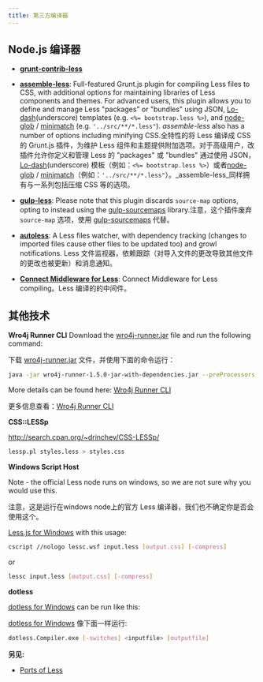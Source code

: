 ```yaml
---
title: 第三方编译器
---
```


## Node.js 编译器

* **[grunt-contrib-less](https://github.com/gruntjs/grunt-contrib-less)**
* **[assemble-less](https://github.com/assemble/assemble-less)**: Full-featured Grunt.js plugin for compiling Less files to CSS, with additional options for maintaining libraries of Less components and themes. For advanced users, this plugin allows you to define and manage Less "packages" or "bundles" using JSON, [Lo-dash](https://github.com/bestiejs/lodash)(underscore) templates (e.g. `<%= bootstrap.less %>`), and [node-glob](https://github.com/isaacs/node-glob) / [minimatch](https://github.com/isaacs/minimatch) (e.g. `'../src/**/*.less"`). _assemble-less_ also has a number of options including minifying CSS.全特性的将 Less 编译成 CSS 的 Grunt.js 插件，为维护 Less 组件和主题提供附加选项。对于高级用户，改插件允许你定义和管理 Less 的 "packages" 或 "bundles" 通过使用 JSON， [Lo-dash](https://github.com/bestiejs/lodash)(underscore) 模板（例如：`<%= bootstrap.less %>`）或者[node-glob](https://github.com/isaacs/node-glob) / [minimatch](https://github.com/isaacs/minimatch)（例如：`'../src/**/*.less"`）。_assemble-less_同样拥有与一系列包括压缩 CSS 等的选项。

* **[gulp-less](https://github.com/plus3network/gulp-less)**: Please note that this plugin discards `source-map` options, opting to instead using the [gulp-sourcemaps](https://github.com/floridoo/gulp-sourcemaps) library.注意，这个插件废弃 `source-map` 选项，使用 [gulp-sourcemaps](https://github.com/floridoo/gulp-sourcemaps) 代替。
* **[autoless](https://github.com/jgonera/autoless)**: A Less files watcher, with dependency tracking (changes to imported files cause other files to be updated too) and growl notifications. Less 文件监视器，依赖跟踪（对导入文件的更改导致其他文件的更改也被更新）和消息通知。
* **[Connect Middleware for Less](https://github.com/emberfeather/less.js-middleware)**: Connect Middleware for Less compiling。Less 编译的的中间件。


## 其他技术

**Wro4j Runner CLI**
Download the [wro4j-runner.jar](http://wro4j.googlecode.com/files/wro4j-runner-1.4.1-jar-with-dependencies.jar) file and run the following command:

下载 [wro4j-runner.jar](http://wro4j.googlecode.com/files/wro4j-runner-1.4.1-jar-with-dependencies.jar) 文件，并使用下面的命令运行：

```bash
java -jar wro4j-runner-1.5.0-jar-with-dependencies.jar --preProcessors lessCss
```

More details can be found here: [Wro4j Runner CLI](http://code.google.com/p/wro4j/wiki/wro4jRunner)

更多信息查看：[Wro4j Runner CLI](http://code.google.com/p/wro4j/wiki/wro4jRunner)

**CSS::LESSp**

http://search.cpan.org/~drinchev/CSS-LESSp/

```bash
lessp.pl styles.less > styles.css
```

**Windows Script Host**

Note - the official Less node runs on windows, so we are not sure why you would use this.

注意，这是运行在windows node上的官方 Less 编译器，我们也不确定你是否会使用这个。

[Less.js for Windows](https://github.com/duncansmart/less.js-windows) with this usage:

```bash
cscript //nologo lessc.wsf input.less [output.css] [-compress]
```
or

```bash
lessc input.less [output.css] [-compress]
```

**dotless**

[dotless for Windows](http://www.dotlesscss.org/) can be run like this:

[dotless for Windows](http://www.dotlesscss.org/) 像下面一样运行:

```bash
dotless.Compiler.exe [-switches] <inputfile> [outputfile]
```

**另见:**

* [Ports of Less](/about/#ports)
